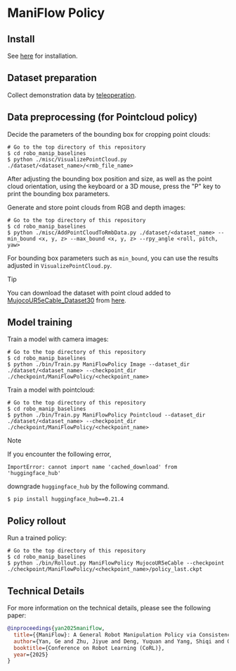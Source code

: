 # ManiFlow Policy

## Install
See [here](../../../doc/install.md#maniflow-policy) for installation.

## Dataset preparation
Collect demonstration data by [teleoperation](../../teleop).

## Data preprocessing (for Pointcloud policy)
Decide the parameters of the bounding box for cropping point clouds:
```console
# Go to the top directory of this repository
$ cd robo_manip_baselines
$ python ./misc/VisualizePointCloud.py ./dataset/<dataset_name>/<rmb_file_name>
```
After adjusting the bounding box position and size, as well as the point cloud orientation, using the keyboard or a 3D mouse, press the "P" key to print the bounding box parameters.

Generate and store point clouds from RGB and depth images:
```console
# Go to the top directory of this repository
$ cd robo_manip_baselines
$ python ./misc/AddPointCloudToRmbData.py ./dataset/<dataset_name> --min_bound <x, y, z> --max_bound <x, y, z> --rpy_angle <roll, pitch, yaw>
```
For bounding box parameters such as `min_bound`, you can use the results adjusted in `VisualizePointCloud.py`.

> [!TIP]
> You can download the dataset with point cloud added to [MujocoUR5eCable_Dataset30](https://github.com/isri-aist/RoboManipBaselines/blob/master/doc/dataset_list.md#ur5e--demo-30) from [here](https://www.dropbox.com/scl/fo/kkj0nj1guc95j24fb8zux/AC7hJOTcLPcu7bG668d-TKQ?rlkey=p14dattkal9upafsezssymslk&dl=1).

## Model training
Train a model with camera images:
```console
# Go to the top directory of this repository
$ cd robo_manip_baselines
$ python ./bin/Train.py ManiFlowPolicy Image --dataset_dir ./dataset/<dataset_name> --checkpoint_dir ./checkpoint/ManiFlowPolicy/<checkpoint_name>
```

Train a model with pointcloud:
```console
# Go to the top directory of this repository
$ cd robo_manip_baselines
$ python ./bin/Train.py ManiFlowPolicy Pointcloud --dataset_dir ./dataset/<dataset_name> --checkpoint_dir ./checkpoint/ManiFlowPolicy/<checkpoint_name>
```

> [!NOTE]
> If you encounter the following error,
> ```console
> ImportError: cannot import name 'cached_download' from 'huggingface_hub'
> ```
> downgrade `huggingface_hub` by the following command.
> ```console
> $ pip install huggingface_hub==0.21.4
> ```

## Policy rollout
Run a trained policy:
```console
# Go to the top directory of this repository
$ cd robo_manip_baselines
$ python ./bin/Rollout.py ManiFlowPolicy MujocoUR5eCable --checkpoint ./checkpoint/ManiFlowPolicy/<checkpoint_name>/policy_last.ckpt
```

## Technical Details
For more information on the technical details, please see the following paper:
```bib
@inproceedings{yan2025maniflow,
  title={{ManiFlow}: A General Robot Manipulation Policy via Consistency Flow Training},
  author={Yan, Ge and Zhu, Jiyue and Deng, Yuquan and Yang, Shiqi and Qiu, Ri-Zhao and Cheng, Xuxin and Memmel, Marius and Krishna, Ranjay and Goyal, Ankit and Wang, Xiaolong and Fox, Dieter},
  booktitle={Conference on Robot Learning (CoRL)},
  year={2025}
}
```
